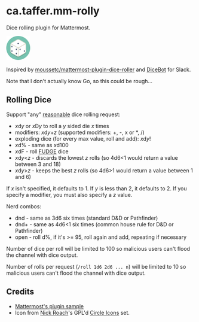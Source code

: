 # ca.taffer.mm-rolly

Dice rolling plugin for Mattermost.

![Dice icon](if_die_1055072.png)

Inspired by
[moussetc/mattermost-plugin-dice-roller](https://github.com/moussetc/mattermost-plugin-dice-roller)
and [DiceBot](https://dice-b.appspot.com/) for Slack.

Note that I don't actually know Go, so this could be rough...

## Rolling Dice

Support "any" [reasonable](https://en.wikipedia.org/wiki/Dice_notation) dice
rolling request:

* *x*d*y* or *x*D*y* to roll a *y* sided die *x* times
* modifiers: *x*d*y*+*z* (supported modifiers: +, -, x or *, /)
* exploding dice (for every max value, roll and add): *x*d*y*!
* *x*d% - same as *x*d100
* *x*dF - roll
  [FUDGE](https://en.wikipedia.org/wiki/Fudge_%28role-playing_game_system%29)
  dice
* *x*d*y*<*z* - discards the lowest *z* rolls (so 4d6<1 would return a value
  between 3 and 18)
* *x*d*y*>*z* - keeps the best *z* rolls (so 4d6>1 would return a value
  between 1 and 6)

If *x* isn't specified, it defaults to 1. If *y* is less than 2, it defaults
to 2. If you specify a modifier, you must also specify a *z* value.

Nerd combos:

* dnd - same as 3d6 six times (standard D&D or Pathfinder)
* dnd+ - same as 4d6<1 six times (common house rule for D&D or Pathfinder)
* open - roll d%, if it's >= 95, roll again and add, repeating if necessary

Number of dice per roll will be limited to 100 so malicious users can't flood
the channel with dice output.

Number of rolls per request (`/roll 1d6 2d6 ... n`) will be limited to 10 so
malicious users can't flood the channel with dice output.

## Credits

* [Mattermost's plugin sample](https://github.com/mattermost/mattermost-plugin-sample)
* Icon from [Nick Roach](http://www.elegantthemes.com/)'s GPL'd
  [Circle Icons](https://www.iconfinder.com/iconsets/circle-icons-1) set.
